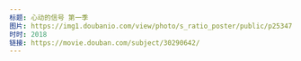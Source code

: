 ```yaml
---
标题: 心动的信号 第一季
图片: https://img1.doubanio.com/view/photo/s_ratio_poster/public/p2534713930.jpg
时时: 2018
链接: https://movie.douban.com/subject/30290642/
---
```

